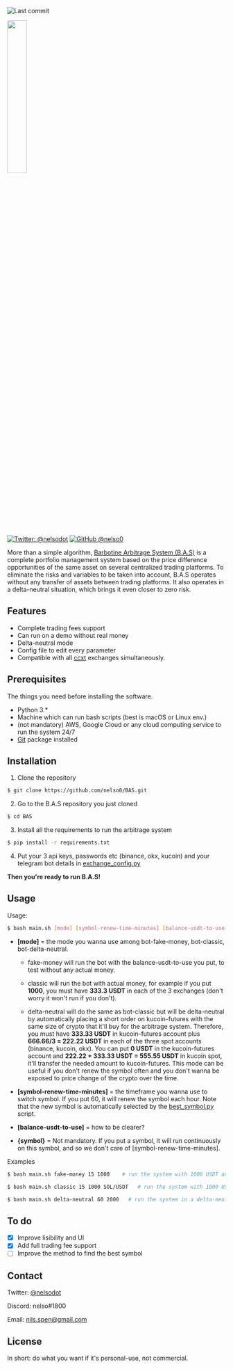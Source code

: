 ![Last commit](https://img.shields.io/github/last-commit/nelso0/BAS)
<p align="left">
  <img width="30%" height="30%" src="https://bas.teleporthq.app/playground_assets/bas-logo-rouge-600w.png">
</p>
 
[![Twitter: @nelsodot](https://img.shields.io/twitter/follow/nelsodot?label=%40nelsodot&style=social)](https://twitter.com/nelsodot)
[![GitHub @nelso0](https://img.shields.io/github/followers/nelso0?label=follow&style=social)](https://github.com/nelso0)


More than a simple algorithm, [Barbotine Arbitrage System (B.A.S)](https://bas.teleporthq.app) is a complete portfolio management system based on the price difference opportunities of the same asset on several centralized trading platforms.
To eliminate the risks and variables to be taken into account, B.A.S operates without any transfer of assets between trading platforms. It also operates in a delta-neutral situation, which brings it even closer to zero risk.

## Features

* Complete trading fees support
* Can run on a demo without real money
* Delta-neutral mode
* Config file to edit every parameter
* Compatible with all [ccxt](https://github.com/ccxt/ccxt) exchanges simultaneously.

## Prerequisites

The things you need before installing the software.

* Python 3.*
* Machine which can run bash scripts (best is macOS or Linux env.)
* (not mandatory) AWS, Google Cloud or any cloud computing service to run the system 24/7
* [Git](https://git-scm.com/book/en/v2/Getting-Started-Installing-Git) package installed

## Installation

1. Clone the repository 
```sh
$ git clone https://github.com/nelso0/BAS.git
```
2. Go to the B.A.S repository you just cloned
```sh
$ cd BAS
```
3. Install all the requirements to run the arbitrage system
```sh
$ pip install -r requirements.txt
```
4. Put your 3 api keys, passwords etc (binance, okx, kucoin) and your telegram bot details in [exchange_config.py](exchange_config.py)

**Then you're ready to run B.A.S!**

## Usage

Usage: 

```sh
$ bash main.sh [mode] [symbol-renew-time-minutes] [balance-usdt-to-use] {symbol}
```

* **[mode]** = the mode you wanna use among bot-fake-money, bot-classic, bot-delta-neutral. 
  
  * fake-money will run the bot with the balance-usdt-to-use you put, to test without any actual money.
  
  * classic will run the bot with actual money, for example if you put **1000**, you must have **333.3 USDT** in each of the 3 exchanges (don't worry it      won't run if you don't).
  
  * delta-neutral will do the same as bot-classic but will be delta-neutral by automatically placing a short order on kucoin-futures with the same size       of crypto that it'll buy for the arbitrage system. Therefore, you must have **333.33 USDT** in kucoin-futures account plus **666.66/3 = 222.22 USDT** in   each of the   three spot accounts (binance, kucoin, okx). You can put **0 USDT** in the kucoin-futures account and **222.22 + 333.33 USDT = 555.55 USDT**   in kucoin spot, it'll   transfer the needed amount to kucoin-futures.
  This mode can be useful if you don't renew the symbol often and you don't wanna be exposed to price change of the crypto over the time.

* **[symbol-renew-time-minutes]** = the timeframe you wanna use to switch symbol. If you put 60, it will renew the symbol each hour. Note that the new symbol is automatically selected by the [best_symbol.py](best-symbol.py) script.

* **[balance-usdt-to-use]** = how to be clearer? 

* **{symbol}** = Not mandatory. If you put a symbol, it will run continuously on this symbol, and so we don't care of [symbol-renew-time-minutes].

Examples

```sh
$ bash main.sh fake-money 15 1000    # run the system with 1000 USDT and renew symbol every 15 minutes.
```
```sh
$ bash main.sh classic 15 1000 SOL/USDT   # run the system with 1000 USDT on SOL/USDT continuously (change the symbol to SOL/USDT each 15 minutes).
```
```sh
$ bash main.sh delta-neutral 60 2000   # run the system in a delta-neutral situation with 2000 USDT and renew the symbol each hour. Note that with same amount of USDT, the delta-neutral mode will have 2/3 of the profits of the classic mode because it has less liquidity to invest in arbitrage opportunities. (Yes, a delta-neutral situation has a cost.)
```

## To do

- [x] Improve lisibility and UI
- [x] Add full trading fee support
- [ ] Improve the method to find the best symbol

## Contact

Twitter: [@nelsodot](https://twitter.com/nelsodo)

Discord: nelso#1800

Email: [nils.spen@gmail.com](mailto:nils.spen@gmail.com)

## License

In short: do what you want if it's personal-use, not commercial.
